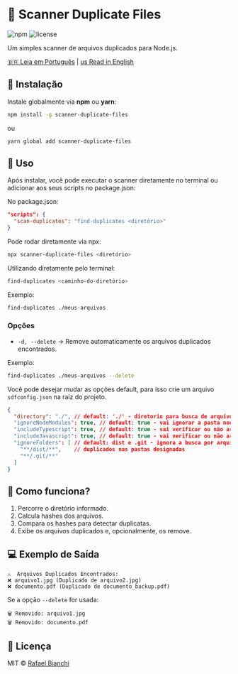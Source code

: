# 📁 Scanner Duplicate Files

![npm](https://img.shields.io/npm/v/scanner-duplicate-files?color=blue&label=npm) ![license](https://img.shields.io/npm/l/scanner-duplicate-files)

Um simples scanner de arquivos duplicados para Node.js.

[🇧🇷 Leia em Português](README-pt.md) | [us Read in English](README.md)

## 🚀 Instalação

Instale globalmente via **npm** ou **yarn**:

```sh
npm install -g scanner-duplicate-files
```

ou

```sh
yarn global add scanner-duplicate-files
```

## 📌 Uso

Após instalar, você pode executar o scanner diretamente no terminal ou adicionar aos seus scripts no package.json:

No package.json:
```json
"scripts": {
  "scan-duplicates": "find-duplicates <diretório>"
}
```

Pode rodar diretamente via npx:

```sh
npx scanner-duplicate-files <diretório>
```

Utilizando diretamente pelo terminal:

```sh
find-duplicates <caminho-do-diretório>
```

Exemplo:

```sh
find-duplicates ./meus-arquivos
```

### Opções

- `-d, --delete` → Remove automaticamente os arquivos duplicados encontrados.

Exemplo:

```sh
find-duplicates ./meus-arquivos --delete
```

Você pode desejar mudar as opções default, para isso crie um arquivo `sdfconfig.json` na raiz do projeto.

```json
{
  "directory": "./", // default: './' - diretorio para busca de arquivos duplicados
  "ignoreNodeModules": true, // default: true - vai ignorar a pasta node_modules
  "includeTypescript": true, // default: true - vai verificar ou não arquivos TypeScript
  "includeJavascript": true, // default: true - vai verificar ou não arquivos JavaScript
  "ignoreFolders": [ // default: dist e .git - ignora a busca por arquivos 
    "**/dist/**",    // duplicados nas pastas designadas 
    "**/.git/**"
  ]
}
```

## 🔧 Como funciona?

1. Percorre o diretório informado.
2. Calcula hashes dos arquivos.
3. Compara os hashes para detectar duplicatas.
4. Exibe os arquivos duplicados e, opcionalmente, os remove.

## 💻 Exemplo de Saída

```
⚠️  Arquivos Duplicados Encontrados:
❌ arquivo1.jpg (Duplicado de arquivo2.jpg)
❌ documento.pdf (Duplicado de documento_backup.pdf)
```

Se a opção `--delete` for usada:

```
🗑️ Removido: arquivo1.jpg
🗑️ Removido: documento.pdf
```

## 📜 Licença

MIT © [Rafael Bianchi](https://github.com/BianchiBill)

